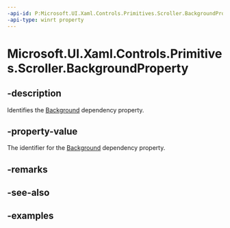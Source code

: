 ```yaml
---
-api-id: P:Microsoft.UI.Xaml.Controls.Primitives.Scroller.BackgroundProperty
-api-type: winrt property
---
```


# Microsoft.UI.Xaml.Controls.Primitives.Scroller.BackgroundProperty

<!--
public static Windows.UI.Xaml.DependencyProperty BackgroundProperty { get; }
-->

## -description

Identifies the [Background](scroller_background.md) dependency property.

## -property-value

The identifier for the [Background](scroller_background.md) dependency property.

## -remarks

## -see-also

## -examples

